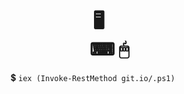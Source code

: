 <h1 align="center">🖥<br/>&nbsp;&nbsp;&nbsp;&nbsp;&nbsp;⌨&nbsp;🖱</h1>
<p align="center">💲&nbsp;<code>iex (Invoke-RestMethod git.io/.ps1)</code>&nbsp;&nbsp;&nbsp;&nbsp;&nbsp;</p>

